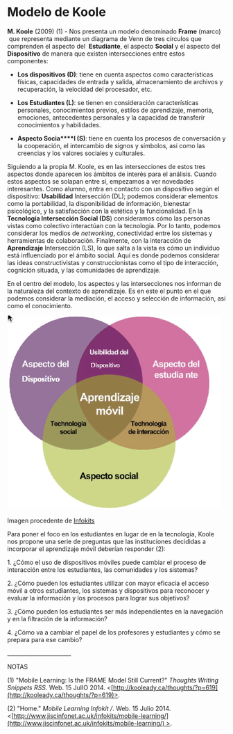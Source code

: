 # Modelo de Koole

**M. Koole** (2009) (1) - Nos presenta  un modelo denominado **Frame** (marco)  que representa mediante un diagrama de Venn de tres círculos que comprenden el aspecto del  **Estudiante**, el aspecto **Social** y el aspecto del **Dispositivo** de manera que existen intersecciones entre estos componentes:

*   **Los dispositivos (D)**: tiene en cuenta aspectos como características físicas, capacidades de entrada y salida, almacenamiento de archivos y recuperación, la velocidad del procesador, etc.
    
*   **Los Estudiantes (L)**: se tienen en consideración características personales, conocimientos previos, estilos de aprendizaje, memoria, emociones, antecedentes personales y la capacidad de transferir conocimientos y habilidades.
    
*   **Aspecto Socia****l (S)**: tiene en cuenta los procesos de conversación y la cooperación, el intercambio de signos y símbolos, así como las creencias y los valores sociales y culturales.
    

Siguiendo a la propia M. Koole, es en las intersecciones de estos tres aspectos donde aparecen los ámbitos de interés para el análisis. Cuando estos aspectos se solapan entre sí, empezamos a ver novedades interesantes. Como alumno, entra en contacto con un dispositivo según el dispositivo: **Usabilidad** Intersección (DL); podemos considerar elementos como la portabilidad, la disponibilidad de información, bienestar psicológico, y la satisfacción con la estética y la funcionalidad. En la **Tecnología Intersección Social (DS**) consideramos cómo las personas vistas como colectivo interactúan con la tecnología. Por lo tanto, podemos considerar los medios de _networking_, conectividad entre los sistemas y herramientas de colaboración. Finalmente, con la interacción de **Aprendizaje** Intersección (LS), lo que salta a la vista es cómo un individuo está influenciado por el ámbito social. Aquí es donde podemos considerar las ideas constructivistas y construccionistas como el tipo de interacción, cognición situada, y las comunidades de aprendizaje.

En el centro del modelo, los aspectos y las intersecciones nos informan de la naturaleza del contexto de aprendizaje. Es en este el punto en el que podemos considerar la mediación, el acceso y selección de información, así como el conocimiento.


![diagrama de Koole ](img/koole.png)


Imagen procedente de [Infokits](http://www.jiscinfonet.ac.uk/infokits/mobile-learning/)

Para poner el foco en los estudiantes en lugar de en la tecnología, Koole nos propone una serie de preguntas que las instituciones decididas a incorporar el aprendizaje móvil deberían responder (2):

1\. ¿Cómo el uso de dispositivos móviles puede cambiar el proceso de interacción entre los estudiantes, las comunidades y los sistemas?

2\. ¿Cómo pueden los estudiantes utilizar con mayor eficacia el acceso móvil a otros estudiantes, los sistemas y dispositivos para reconocer y evaluar la información y los procesos para lograr sus objetivos?

3\. ¿Cómo pueden los estudiantes ser más independientes en la navegación y en la filtración de la información?

4\. ¿Cómo va a cambiar el papel de los profesores y estudiantes y cómo se prepara para ese cambio?

\_\_\_\_\_\_\_\_\_\_\_\_\_\_\_\_\_\_\_\_\_\_\_

NOTAS

(1) "Mobile Learning: Is the FRAME Model Still Current?" _Thoughts Writing Snippets RSS_. Web. 15 JulIO 2014. <[http://kooleady.ca/thoughts/?p=619](http://kooleady.ca/thoughts/?p=619)>.

(2) "Home." _Mobile Learning Infokit /_. Web. 15 Julio 2014. <[http://www.jiscinfonet.ac.uk/infokits/mobile-learning/](http://www.jiscinfonet.ac.uk/infokits/mobile-learning/) >.